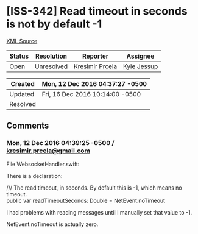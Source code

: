 # [ISS-342] Read timeout in seconds is not by default -1

[XML Source](../xml/ISS-342.xml)
<p></p>





Status|Resolution|Reporter|Assignee
------|----------|--------|--------
Open|Unresolved|[Kresimir Prcela](kresimir.prcela@gmail.com)|[Kyle Jessup]($kjessup)





Created|Mon, 12 Dec 2016 04:37:27 -0500
-------|--------------
Updated|Fri, 16 Dec 2016 10:14:00 -0500
Resolved|


## Comments




### Mon, 12 Dec 2016 04:39:25 -0500 / kresimir.prcela@gmail.com 

<p><p>File WebsocketHandler.swift:</p>

<p>There is a declaration:</p>

<p>/// The read timeout, in seconds. By default this is -1, which means no timeout.<br/>
public var readTimeoutSeconds: Double = NetEvent.noTimeout</p>

<p>I had problems with reading messages until I manually set that value to -1.</p>

<p>NetEvent.noTimeout is actually zero.</p></p>


